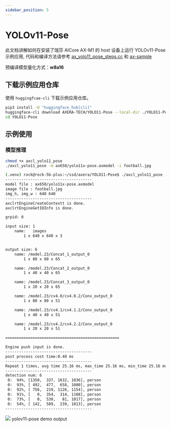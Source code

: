 ```yaml
---
sidebar_position: 5
---
```


# YOLOv11-Pose

此文档讲解如何在安装了瑞莎 AICore AX-M1 的 host 设备上运行 YOLOv11-Pose 示例应用, 代码和编译方法请参考 [ax_yolo11_pose_steps.cc](https://github.com/AXERA-TECH/axcl-samples/blob/main/examples/axcl/ax_yolo11_pose_steps.cc) 和 [ax-sample](https://github.com/AXERA-TECH/axcl-samples)

预编译模型量化方式：**w8a16**

## 下载示例应用仓库

使用 `huggingfcae-cli` 下载示例应用仓库。

<NewCodeBlock tip="Host" type="Device">

```bash
pip3 install -U "huggingface_hub[cli]"
huggingface-cli download AXERA-TECH/YOLO11-Pose --local-dir ./YOLO11-Pose
cd YOLO11-Pose
```

</NewCodeBlock>

## 示例使用

### 模型推理

<NewCodeBlock tip="Host" type="Device">

```bash
chmod +x axcl_yolo11_pose
./axcl_yolo11_pose -m ax650/yolo11x-pose.axmodel -i football.jpg
```

</NewCodeBlock>

```bash
(.venv) rock@rock-5b-plus:~/ssd/axera/YOLO11-Pose$ ./axcl_yolo11_pose -m ax650/yolo11x-pose.axmodel -i football.jpg
--------------------------------------
model file : ax650/yolo11x-pose.axmodel
image file : football.jpg
img_h, img_w : 640 640
--------------------------------------
axclrtEngineCreateContextt is done.
axclrtEngineGetIOInfo is done.

grpid: 0

input size: 1
    name:   images
        1 x 640 x 640 x 3


output size: 6
    name: /model.23/Concat_1_output_0
        1 x 80 x 80 x 65

    name: /model.23/Concat_2_output_0
        1 x 40 x 40 x 65

    name: /model.23/Concat_3_output_0
        1 x 20 x 20 x 65

    name: /model.23/cv4.0/cv4.0.2/Conv_output_0
        1 x 80 x 80 x 51

    name: /model.23/cv4.1/cv4.1.2/Conv_output_0
        1 x 40 x 40 x 51

    name: /model.23/cv4.2/cv4.2.2/Conv_output_0
        1 x 20 x 20 x 51

==================================================

Engine push input is done.
--------------------------------------
post process cost time:0.40 ms
--------------------------------------
Repeat 1 times, avg time 25.16 ms, max_time 25.16 ms, min_time 25.16 ms
--------------------------------------
detection num: 6
 0:  94%, [1350,  337, 1632, 1036], person
 0:  93%, [ 492,  477,  658, 1000], person
 0:  92%, [ 756,  219, 1126, 1154], person
 0:  91%, [   0,  354,  314, 1108], person
 0:  73%, [   0,  530,   81, 1017], person
 0:  54%, [ 142,  589,  239, 1013], person
--------------------------------------
```

<div style={{textAlign: 'center'}}>
   <img src="/img/aicore-ax-m1/yolo11_pose_out.webp"/>
   yolov11-pose demo output
</div>
